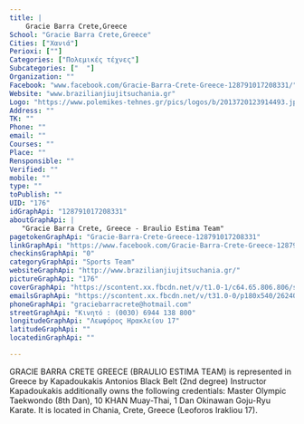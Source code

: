 ```yaml
---
title: |
    Gracie Barra Crete,Greece
School: "Gracie Barra Crete,Greece"
Cities: ["Χανιά"]
Perioxi: [""]
Categories: ["Πολεμικές τέχνες"]
Subcategories: ["  "]
Organization: ""
Facebook: "www.facebook.com/Gracie-Barra-Crete-Greece-128791017208331/"
Website: "www.brazilianjiujitsuchania.gr"
Logo: "https://www.polemikes-tehnes.gr/pics/logos/b/2013720123914493.jpg"
Address: ""
TK: ""
Phone: ""
email: ""
Courses: ""
Place: ""
Rensponsible: ""
Verified: ""
mobile: ""
type: ""
toPublish: ""
UID: "176"
idGraphApi: "128791017208331"
aboutGraphApi: | 
   "Gracie Barra Crete, Greece - Braulio Estima Team"
pagetokenGraphApi: "Gracie-Barra-Crete-Greece-128791017208331"
linkGraphApi: "https://www.facebook.com/Gracie-Barra-Crete-Greece-128791017208331/"
checkinsGraphApi: "0"
categoryGraphApi: "Sports Team"
websiteGraphApi: "http://www.brazilianjiujitsuchania.gr/"
pictureGraphApi: "176"
coverGraphApi: "https://scontent.xx.fbcdn.net/v/t1.0-1/c64.65.806.806/s50x50/1045118_487154651371964_1324716037_n.jpg?oh=bd36a88621676976dbdeb114d707d581&amp;oe=5B0350A6"
emailsGraphApi: "https://scontent.xx.fbcdn.net/v/t31.0-0/p180x540/26240744_1587237814696970_7832323616820643559_o.jpg?oh=b7acf1da18c06d3dfe1efb48e3fea847&amp;oe=5B0CA7D3"
phoneGraphApi: "graciebarracrete@hotmail.com"
streetGraphApi: "Κινητό : (0030) 6944 138 800"
longitudeGraphApi: "Λεωφόρος Ηρακλείου 17"
latitudeGraphApi: ""
locatedinGraphApi: ""

---
```


GRACIE BARRA CRETE GREECE (BRAULIO ESTIMA TEAM) is represented in Greece by Kapadoukakis Antonios Black Belt (2nd degree) Instructor Kapadoukakis additionally owns the following credentials: Master Olympic Taekwondo (8th Dan), 10 KHAN Muay-Thai, 1 Dan Okinawan Goju-Ryu Karate. It is located in Chania, Crete, Greece (Leoforos Irakliou 17). 

